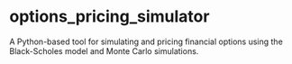 # options_pricing_simulator
A Python-based tool for simulating and pricing financial options using the Black-Scholes model and Monte Carlo simulations.
